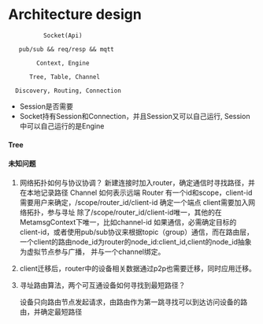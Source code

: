 # Architecture design

```
          Socket(Api)
        
   pub/sub && req/resp && mqtt
     
        Context, Engine
        
      Tree, Table, Channel
        
  Discovery, Routing, Connection
```
+ Session是否需要
+ Socket持有Session和Connection，并且Session又可以自己运行, Session中可以自己运行的是Engine


#### Tree



#### 未知问题

1. 网络拓扑如何与协议协调？
   新建连接时加入router，确定通信时寻找路径，并在本地记录路径
   Channel 如何表示远端
   Router 有一个id和scope，client-id 需要用户来确定，/scope/router_id/client-id 确定一个端点
   client需要加入网络拓扑，参与寻址
   除了/scope/router_id/client-id唯一，其他的在MetamsgContext下唯一，比如channel-id
   如果通信，必需确定目标的client-id，或者使用pub/sub协议来根据topic（group）通信，而在路由层，
   一个client的路由node_id为router的node_id:client_id,client的node_id抽象为虚拟节点参与广播，
   并与一个channel绑定。
2. client迁移后，router中的设备相关数据通过p2p也需要迁移，同时应用迁移。
3. 寻址路由算法，两个可互通设备如何寻找到最短路径？

   设备只向路由节点发起请求，由路由作为第一跳寻找可以到达访问设备的路由，并确定最短路径